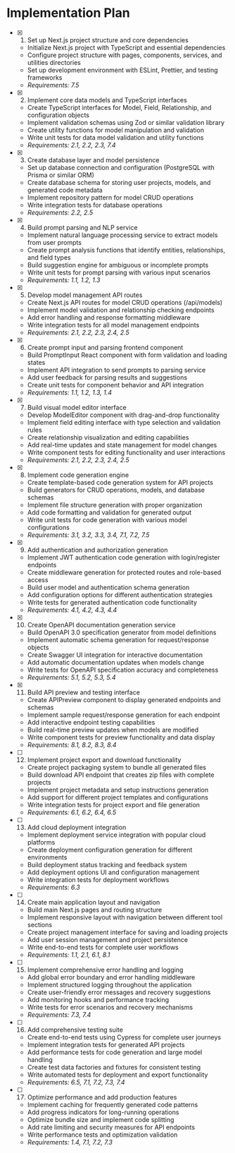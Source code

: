 # Implementation Plan

- [x] 1. Set up Next.js project structure and core dependencies
  - Initialize Next.js project with TypeScript and essential dependencies
  - Configure project structure with pages, components, services, and utilities directories
  - Set up development environment with ESLint, Prettier, and testing frameworks
  - _Requirements: 7.5_

- [x] 2. Implement core data models and TypeScript interfaces
  - Create TypeScript interfaces for Model, Field, Relationship, and configuration objects
  - Implement validation schemas using Zod or similar validation library
  - Create utility functions for model manipulation and validation
  - Write unit tests for data model validation and utility functions
  - _Requirements: 2.1, 2.2, 2.3, 7.4_

- [x] 3. Create database layer and model persistence
  - Set up database connection and configuration (PostgreSQL with Prisma or similar ORM)
  - Create database schema for storing user projects, models, and generated code metadata
  - Implement repository pattern for model CRUD operations
  - Write integration tests for database operations
  - _Requirements: 2.2, 2.5_

- [x] 4. Build prompt parsing and NLP service
  - Implement natural language processing service to extract models from user prompts
  - Create prompt analysis functions that identify entities, relationships, and field types
  - Build suggestion engine for ambiguous or incomplete prompts
  - Write unit tests for prompt parsing with various input scenarios
  - _Requirements: 1.1, 1.2, 1.3_

- [x] 5. Develop model management API routes
  - Create Next.js API routes for model CRUD operations (/api/models)
  - Implement model validation and relationship checking endpoints
  - Add error handling and response formatting middleware
  - Write integration tests for all model management endpoints
  - _Requirements: 2.1, 2.2, 2.3, 2.4, 2.5_

- [x] 6. Create prompt input and parsing frontend component
  - Build PromptInput React component with form validation and loading states
  - Implement API integration to send prompts to parsing service
  - Add user feedback for parsing results and suggestions
  - Create unit tests for component behavior and API integration
  - _Requirements: 1.1, 1.2, 1.3, 1.4_

- [x] 7. Build visual model editor interface
  - Develop ModelEditor component with drag-and-drop functionality
  - Implement field editing interface with type selection and validation rules
  - Create relationship visualization and editing capabilities
  - Add real-time updates and state management for model changes
  - Write component tests for editing functionality and user interactions
  - _Requirements: 2.1, 2.2, 2.3, 2.4, 2.5_

- [x] 8. Implement code generation engine
  - Create template-based code generation system for API projects
  - Build generators for CRUD operations, models, and database schemas
  - Implement file structure generation with proper organization
  - Add code formatting and validation for generated output
  - Write unit tests for code generation with various model configurations
  - _Requirements: 3.1, 3.2, 3.3, 3.4, 7.1, 7.2, 7.5_

- [x] 9. Add authentication and authorization generation
  - Implement JWT authentication code generation with login/register endpoints
  - Create middleware generation for protected routes and role-based access
  - Build user model and authentication schema generation
  - Add configuration options for different authentication strategies
  - Write tests for generated authentication code functionality
  - _Requirements: 4.1, 4.2, 4.3, 4.4_

- [x] 10. Create OpenAPI documentation generation service
  - Build OpenAPI 3.0 specification generator from model definitions
  - Implement automatic schema generation for request/response objects
  - Create Swagger UI integration for interactive documentation
  - Add automatic documentation updates when models change
  - Write tests for OpenAPI specification accuracy and completeness
  - _Requirements: 5.1, 5.2, 5.3, 5.4_

- [x] 11. Build API preview and testing interface
  - Create APIPreview component to display generated endpoints and schemas
  - Implement sample request/response generation for each endpoint
  - Add interactive endpoint testing capabilities
  - Build real-time preview updates when models are modified
  - Write component tests for preview functionality and data display
  - _Requirements: 8.1, 8.2, 8.3, 8.4_

- [ ] 12. Implement project export and download functionality
  - Create project packaging system to bundle all generated files
  - Build download API endpoint that creates zip files with complete projects
  - Implement project metadata and setup instructions generation
  - Add support for different project templates and configurations
  - Write integration tests for project export and file generation
  - _Requirements: 6.1, 6.2, 6.4, 6.5_

- [ ] 13. Add cloud deployment integration
  - Implement deployment service integration with popular cloud platforms
  - Create deployment configuration generation for different environments
  - Build deployment status tracking and feedback system
  - Add deployment options UI and configuration management
  - Write integration tests for deployment workflows
  - _Requirements: 6.3_

- [ ] 14. Create main application layout and navigation
  - Build main Next.js pages and routing structure
  - Implement responsive layout with navigation between different tool sections
  - Create project management interface for saving and loading projects
  - Add user session management and project persistence
  - Write end-to-end tests for complete user workflows
  - _Requirements: 1.1, 2.1, 6.1, 8.1_

- [ ] 15. Implement comprehensive error handling and logging
  - Add global error boundary and error handling middleware
  - Implement structured logging throughout the application
  - Create user-friendly error messages and recovery suggestions
  - Add monitoring hooks and performance tracking
  - Write tests for error scenarios and recovery mechanisms
  - _Requirements: 7.3, 7.4_

- [ ] 16. Add comprehensive testing suite
  - Create end-to-end tests using Cypress for complete user journeys
  - Implement integration tests for generated API projects
  - Add performance tests for code generation and large model handling
  - Create test data factories and fixtures for consistent testing
  - Write automated tests for deployment and export functionality
  - _Requirements: 6.5, 7.1, 7.2, 7.3, 7.4_

- [ ] 17. Optimize performance and add production features
  - Implement caching for frequently generated code patterns
  - Add progress indicators for long-running operations
  - Optimize bundle size and implement code splitting
  - Add rate limiting and security measures for API endpoints
  - Write performance tests and optimization validation
  - _Requirements: 1.4, 7.1, 7.2, 7.3_
